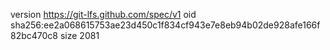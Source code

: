 version https://git-lfs.github.com/spec/v1
oid sha256:ee2a068615753ae23d450c1f834cf943e7e8eb94b02de928afe166f82bc470c8
size 2081
